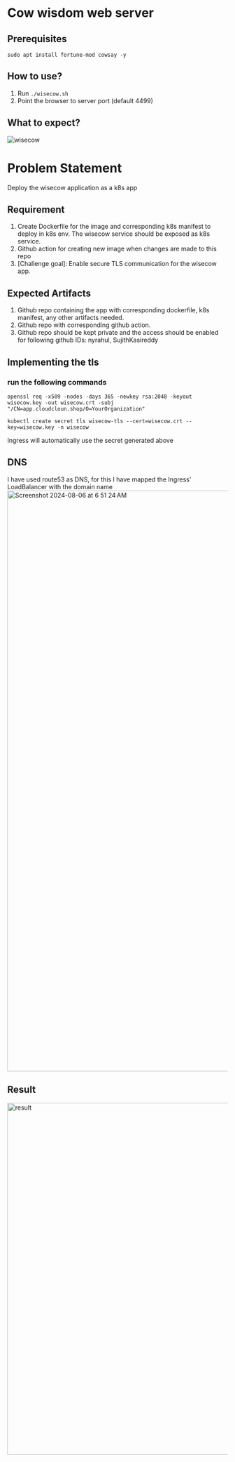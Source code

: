# Cow wisdom web server

## Prerequisites

```
sudo apt install fortune-mod cowsay -y
```

## How to use?

1. Run `./wisecow.sh`
2. Point the browser to server port (default 4499)

## What to expect?
![wisecow](https://github.com/nyrahul/wisecow/assets/9133227/8d6bfde3-4a5a-480e-8d55-3fef60300d98)

# Problem Statement
Deploy the wisecow application as a k8s app

## Requirement
1. Create Dockerfile for the image and corresponding k8s manifest to deploy in k8s env. The wisecow service should be exposed as k8s service.
2. Github action for creating new image when changes are made to this repo
3. [Challenge goal]: Enable secure TLS communication for the wisecow app.

## Expected Artifacts
1. Github repo containing the app with corresponding dockerfile, k8s manifest, any other artifacts needed.
2. Github repo with corresponding github action.
3. Github repo should be kept private and the access should be enabled for following github IDs: nyrahul, SujithKasireddy

## Implementing the tls
### run the following commands
```
openssl req -x509 -nodes -days 365 -newkey rsa:2048 -keyout wisecow.key -out wisecow.crt -subj "/CN=app.cloudcloun.shop/O=YourOrganization"
```
```
kubectl create secret tls wisecow-tls --cert=wisecow.crt --key=wisecow.key -n wisecow
```
Ingress will automatically use the secret generated above

## DNS
I have used route53 as DNS, for this I have mapped the Ingress' LoadBalancer with the domain name
<img width="1324" alt="Screenshot 2024-08-06 at 6 51 24 AM" src="https://github.com/user-attachments/assets/23bbede3-b585-4026-a3f9-f0bc4e02d734">

## Result
<img width="802" alt="result" src="https://github.com/user-attachments/assets/c60b396f-b522-4ed1-af24-28fe0dd76c2a">

